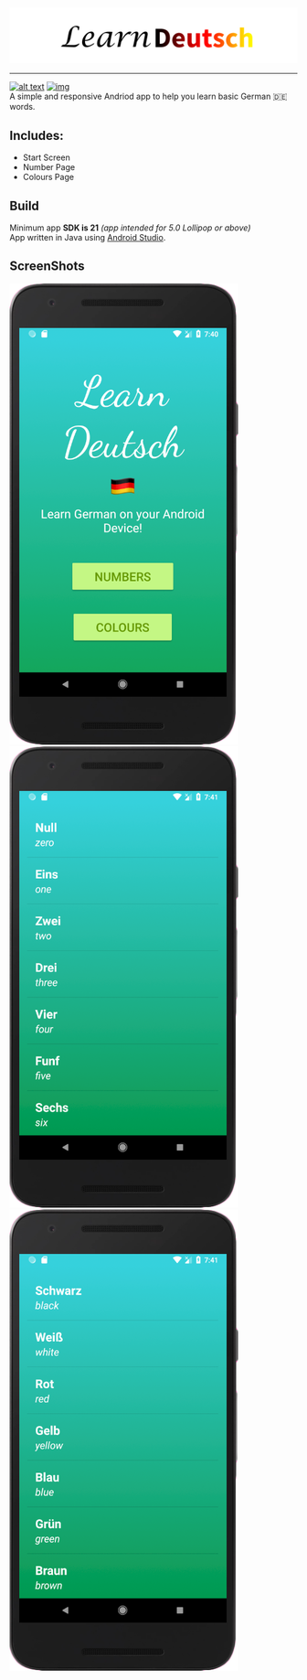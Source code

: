 ![img](https://raw.githubusercontent.com/Furqan17/learn-Deutsche-app/master/logo-src/learndeutsch-logo.png)
***
[![alt text](https://img.shields.io/badge/platform-Android-brightgreen.svg)](https://www.android.com/) [![img](https://img.shields.io/badge/version-1.0.0-orange.svg)](https://github.com/Furqan17/learn-Deutsche-app/blob/master/AndroidManifest.xml)  
A simple and responsive Andriod app to help you learn basic German :de: words.  

## Includes:
* Start Screen
* Number Page 
* Colours Page

## Build 

Minimum app **SDK is 21** *(app intended for 5.0 Lollipop or above)*  
App written in Java using [Android Studio](https://developer.android.com/studio/).

## ScreenShots

![img](https://raw.githubusercontent.com/Furqan17/learn-Deutsche-app/master/Screenshots/home-tp.png)  
![img](https://raw.githubusercontent.com/Furqan17/learn-Deutsche-app/master/Screenshots/number-tp.png)  
![img](https://raw.githubusercontent.com/Furqan17/learn-Deutsche-app/master/Screenshots/colours-tp.png)  
